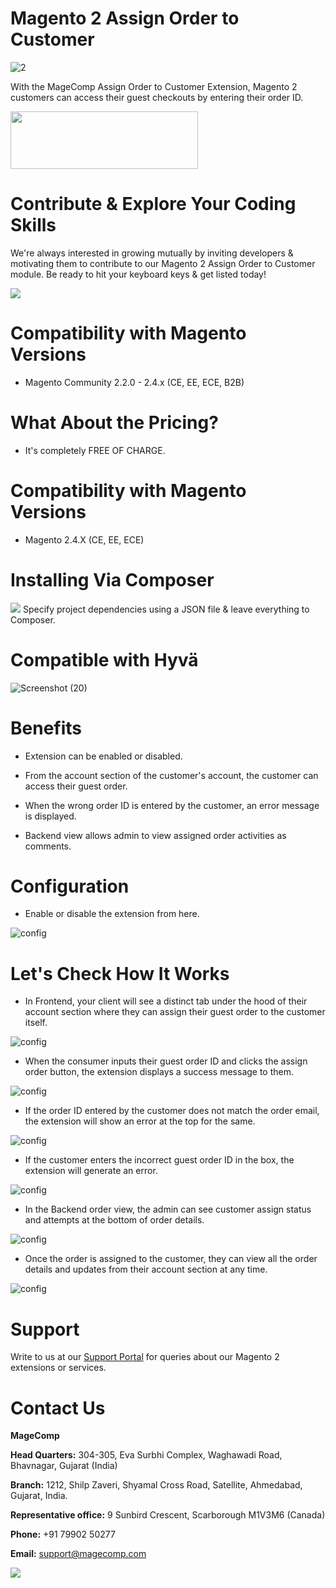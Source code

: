 # Magento 2 Assign Order to Customer
![2](https://github.com/magecomp/magento-2-assign-order-to-customer/assets/8856845/0aec783e-e5ef-41bb-9730-4ed16a4f9a85)

With the MageComp Assign Order to Customer Extension, Magento 2 customers can access their guest checkouts by entering their order ID.

<a href="https://magecomp.com/magento-2-assign-order-to-customer.html"><img width="300" height="92" src="https://magecomp.com/media/button.webp"></a>

# Contribute & Explore Your Coding Skills

We're always interested in growing mutually by inviting developers & motivating them to contribute to our Magento 2 Assign Order to Customer module. Be ready to hit your keyboard keys & get listed today!

<a href="https://github.com/magecomp/magento-2-assign-order-to-customer/graphs/contributors">
  <img src="https://contrib.rocks/image?repo=magecomp/magento-2-assign-order-to-customer" />
</a>

# Compatibility with Magento Versions
* Magento Community 2.2.0 - 2.4.x (CE, EE, ECE, B2B)

# What About the Pricing?

* It's completely FREE OF CHARGE.

# Compatibility with Magento Versions

* Magento 2.4.X (CE, EE, ECE)

# Installing Via Composer
  
<img src="https://i.ibb.co/NjGRFCt/composer.png">
Specify project dependencies using a JSON file & leave everything to Composer.

# Compatible with Hyvä 

![Screenshot (20)](https://github.com/magecomp/magento2-mobile-login-free/assets/8856845/c0a5c632-fa58-4b84-bba4-2a3d26e4358e)

# Benefits

* Extension can be enabled or disabled.

* From the account section of the customer's account, the customer can access their guest order.

* When the wrong order ID is entered by the customer, an error message is displayed.

* Backend view allows admin to view assigned order activities as comments.

# Configuration

* Enable or disable the extension from here.

![config](https://magecomp.com/media/catalog/product/cache/19b10369fecc27f1a40729d1b5b60dea/1/-/1-configuration_1_1_1.webp)

# Let's Check How It Works

* In Frontend, your client will see a distinct tab under the hood of their account section where they can assign their guest order to the customer itself.

![config](https://magecomp.com/media/catalog/product/cache/19b10369fecc27f1a40729d1b5b60dea/2/-/2-frontend_assign_order_tab_1_2_1.webp)

* When the consumer inputs their guest order ID and clicks the assign order button, the extension displays a success message to them.

![config](https://magecomp.com/media/catalog/product/cache/19b10369fecc27f1a40729d1b5b60dea/3/-/3-frontend_assign_order_success_1_2_1.webp)

* If the order ID entered by the customer does not match the order email, the extension will show an error at the top for the same.

![config](https://magecomp.com/media/catalog/product/cache/19b10369fecc27f1a40729d1b5b60dea/4/-/4-frontend_assign_order_error_1_1_1.webp)

* If the customer enters the incorrect guest order ID in the box, the extension will generate an error.

![config](https://magecomp.com/media/catalog/product/cache/19b10369fecc27f1a40729d1b5b60dea/5/-/5-frontend_assign_order_find_error_1_1.webp)

* In the Backend order view, the admin can see customer assign status and attempts at the bottom of order details.

![config](https://magecomp.com/media/catalog/product/cache/19b10369fecc27f1a40729d1b5b60dea/6/-/6-backend_assign_order_comments_1_1.webp)

* Once the order is assigned to the customer, they can view all the order details and updates from their account section at any time.

![config](https://magecomp.com/media/catalog/product/cache/19b10369fecc27f1a40729d1b5b60dea/7/-/7-assigned_order_to_customer_in_their_orders_1.webp)

# Support

Write to us at our [Support Portal](https://magecomp.com/support) for queries about our Magento 2 extensions or services.

# Contact Us

**MageComp**

**Head Quarters:** 304-305, Eva Surbhi Complex, Waghawadi Road, Bhavnagar, Gujarat (India)

**Branch:** 1212, Shilp Zaveri, Shyamal Cross Road, Satellite, Ahmedabad, Gujarat, India.

**Representative office:** 9 Sunbird Crescent, Scarborough M1V3M6 (Canada)

**Phone:** +91 79902 50277

**Email:** [support@magecomp.com](mailto:support@magecomp.com)

<img src="https://magecomp.com/media/logo/websites/1/Magecomp_Logo_251x51.png">
